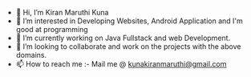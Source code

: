 - 👋 Hi, I’m Kiran Maruthi Kuna
- 👀 I’m interested in Developing Websites, Android Application and I'm good at programming
- 🌱 I’m currently working on Java Fullstack and web Development.
- 💞️ I’m looking to collaborate and work on the projects with the above domains.
- 📫 How to reach me :- Mail me @ kunakiranmaruthi@gmail.com

<!---
kiranmaruthi26/kiranmaruthi26 is a ✨ special ✨ repository because its `README.md` (this file) appears on your GitHub profile.
You can click the Preview link to take a look at your changes.
--->
